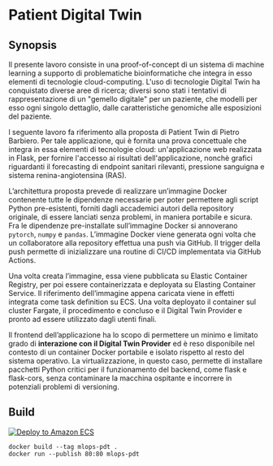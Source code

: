 # Patient Digital Twin

## Synopsis

Il presente lavoro consiste in una proof-of-concept di un sistema di machine learning a supporto di problematiche bioinformatiche che integra in esso elementi di tecnologie cloud-computing. L'uso di tecnologie Digital Twin ha conquistato diverse aree di ricerca; diversi sono stati i tentativi di rappresentazione di un "gemello digitale" per un paziente, che modelli per esso ogni singolo dettaglio, dalle caratteristiche genomiche alle esposizioni del paziente. 

l seguente lavoro fa riferimento alla proposta di Patient Twin di Pietro Barbiero. Per tale applicazione, qui è fornita una prova concettuale che integra in essa elementi di tecnologie cloud: un'applicazione web realizzata in Flask, per fornire l'accesso ai risultati dell'applicazione, nonchè grafici riguardanti il forecasting di endpoint sanitari rilevanti, pressione sanguigna e sistema renina-angiotensina (RAS).

L’architettura proposta prevede di realizzare un’immagine Docker contenente tutte le dipendenze necessarie per poter permettere agli script Python pre-esistenti, forniti dagli accademici autori della repository originale, di essere lanciati senza problemi, in maniera portabile e sicura. Fra le dipendenze pre-installate sull’immagine Docker si annoverano `pytorch`, `numpy` e `pandas`. L’immagine Docker viene generata ogni volta che un collaboratore alla repository effettua una push via GitHub. Il trigger della push permette di inizializzare una routine di CI/CD implementata via GitHub Actions.

Una volta creata l’immagine, essa viene pubblicata su Elastic Container Registry, per poi essere containerizzata e deployata su Elasting Container Service. Il riferimento dell’immagine appena caricata viene in effetti integrata come task definition su ECS. Una volta deployato il container sul cluster Fargate, il
procedimento e concluso e il Digital Twin Provider e pronto ad essere utilizzato dagli utenti finali. 

Il frontend dell’applicazione ha lo scopo di permettere un minimo e limitato grado di **interazione con il Digital Twin Provider** ed è reso disponibile nel contesto di un container Docker portabile e isolato rispetto al resto del sistema operativo. La virtualizzazione, in questo caso, permette di installare pacchetti Python critici per il funzionamento del backend, come flask e flask-cors, senza contaminare la macchina ospitante
e incorrere in potenziali problemi di versioning.

## Build

[![Deploy to Amazon ECS](https://github.com/antoniogrv/mlops-patient-digital-twin/actions/workflows/__DEPLOY-ECR-ECS.yml/badge.svg)](https://github.com/antoniogrv/mlops-patient-digital-twin/actions/workflows/__DEPLOY-ECR-ECS.yml)

```
docker build --tag mlops-pdt .
docker run --publish 80:80 mlops-pdt
```
